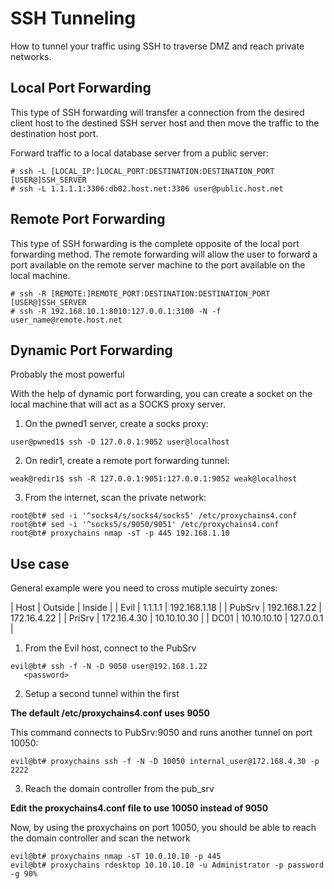 # SSH Tunneling

How to tunnel your traffic using SSH to traverse DMZ and reach private networks.

## Local Port Forwarding 

This type of SSH forwarding will transfer a connection from the desired client host to the destined SSH server host and then move the traffic to the destination host port.

Forward traffic to a local database server from a public server:

```
# ssh -L [LOCAL_IP:]LOCAL_PORT:DESTINATION:DESTINATION_PORT [USER@]SSH_SERVER
# ssh -L 1.1.1.1:3306:db02.host.net:3306 user@public.host.net
```

## Remote Port Forwarding 

This type of SSH forwarding is the complete opposite of the local port forwarding method. The remote forwarding will allow the user to forward a port available on the remote server machine to the port available on the local machine.

```
# ssh -R [REMOTE:]REMOTE_PORT:DESTINATION:DESTINATION_PORT [USER@]SSH_SERVER
# ssh -R 192.168.10.1:8010:127.0.0.1:3100 -N -f user_name@remote.host.net
```

## Dynamic Port Forwarding

Probably the most powerful

With the help of dynamic port forwarding, you can create a socket on the local machine that will act as a SOCKS proxy server.

1. On the pwned1 server, create a socks proxy:

```
user@pwned1$ ssh -D 127.0.0.1:9052 user@localhost
```

2. On redir1, create a remote port forwarding tunnel:

```
weak@redir1$ ssh -R 127.0.0.1:9051:127.0.0.1:9052 weak@localhost
```

3. From the internet, scan the private network:

```
root@bt# sed -i '^socks4/s/socks4/socks5' /etc/proxychains4.conf
root@bt# sed -i '^socks5/s/9050/9051' /etc/proxychains4.conf
root@bt# proxychains nmap -sT -p 445 192.168.1.10
```


## Use case

General example were you need to cross mutiple secuirty zones:

| Host | Outside | Inside |
| Evil | 1.1.1.1 | 192.168.1.18 |
| PubSrv | 192.168.1.22 | 172.16.4.22 |
| PriSrv | 172.16.4.30 | 10.10.10.30 |
| DC01   | 10.10.10.10 | 127.0.0.1 |


1. From the Evil host, connect to the PubSrv

```
evil@bt# ssh -f -N -D 9050 user@192.168.1.22
   <password>
```

2. Setup a second tunnel within the first

**The default /etc/proxychains4.conf uses 9050**

This command connects to PubSrv:9050 and runs another tunnel on port 10050:

```
evil@bt# proxychains ssh -f -N -D 10050 internal_user@172.168.4.30 -p 2222
```

3. Reach the domain controller from the pub_srv

**Edit the proxychains4.conf file to use 10050 instead of 9050**

Now, by using the proxychains on port 10050, you should be able to reach the domain controller and scan the network

```
evil@bt# proxychains nmap -sT 10.0.10.10 -p 445
evil@bt# proxychains rdesktop 10.10.10.10 -u Administrator -p password -g 90%
```
